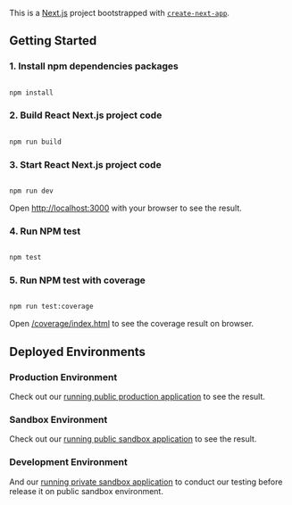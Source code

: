 This is a [Next.js](https://nextjs.org/) project bootstrapped with [`create-next-app`](https://github.com/vercel/next.js/tree/canary/packages/create-next-app).

## Getting Started


### 1. Install npm dependencies packages
```bash

npm install

```

### 2. Build React Next.js project code

```bash

npm run build 

```

### 3. Start React Next.js project code

```bash

npm run dev

```

Open [http://localhost:3000](http://localhost:3000) with your browser to see the result.


### 4. Run NPM test

```bash

npm test

```

### 5. Run NPM test with coverage

```bash

npm run test:coverage

```

Open [/coverage/index.html](/coverage/index.html) to see the coverage result on browser.


## Deployed Environments

### Production Environment
Check out our [running public production application](https://tambola.online) to see the result.
 
### Sandbox Environment
Check out our [running public sandbox application](https://tambola-in.web.app) to see the result.

### Development Environment
And our [running private sandbox application](https://tambola-game-2aybw2y0p-shubhgupta4us-projects.vercel.app/) to conduct our testing before release it on public sandbox environment.
